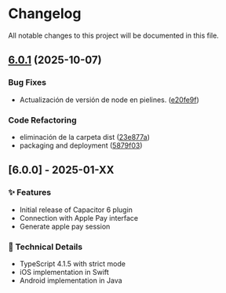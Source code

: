 # Changelog

All notable changes to this project will be documented in this file.

## [6.0.1](https://github.com/Axitymx/25_IONIC_Plugin_Apple_Pay/compare/v6.0.0...v6.0.1) (2025-10-07)

### Bug Fixes

* Actualización de versión de node en pielines. ([e20fe9f](https://github.com/Axitymx/25_IONIC_Plugin_Apple_Pay/commit/e20fe9fa2e23ea448f275175c1233f103ac96969))

### Code Refactoring

* eliminación de la carpeta dist ([23e877a](https://github.com/Axitymx/25_IONIC_Plugin_Apple_Pay/commit/23e877a3d8d75e4b7f12a3eb2f03c4001c3eb8bb))
* packaging and deployment ([5879f03](https://github.com/Axitymx/25_IONIC_Plugin_Apple_Pay/commit/5879f0337df6224eba7b29380e616892cb0b482c))

## [6.0.0] - 2025-01-XX

### ✨ Features

- Initial release of Capacitor 6 plugin
- Connection with Apple Pay interface
- Generate apple pay session

### 🔧 Technical Details

- TypeScript 4.1.5 with strict mode
- iOS implementation in Swift
- Android implementation in Java
